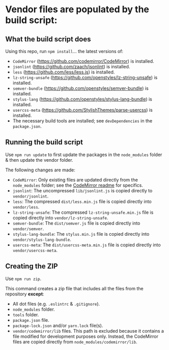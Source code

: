 # Vendor files are populated by the build script:

## What the build script does

Using this repo, run `npm install`... the latest versions of:

* `CodeMirror` (https://github.com/codemirror/CodeMirror) is installed.
* `jsonlint` (https://github.com/zaach/jsonlint) is installed.
* `less` (https://github.com/less/less.js) is installed.
* `lz-string-unsafe` (https://github.com/openstyles/lz-string-unsafe) is installed.
* `semver-bundle` (https://github.com/openstyles/semver-bundle) is installed.
* `stylus-lang` (https://github.com/openstyles/stylus-lang-bundle) is installed.
* `usercss-meta` (https://github.com/StylishThemes/parse-usercss) is installed.
* The necessary build tools are installed; see `devDependencies` in the `package.json`.

## Running the build script

Use `npm run update` to first update the packages in the `node_modules` folder & then update the vendor folder.

The following changes are made:

* `CodeMirror`: Only existing files are updated directly from the `node_modules` folder; see the [CodeMirror readme](codemirror/README.md) for specifics.
* `jsonlint`: The uncompressed `lib/jsonlint.js` is copied directly to `vendor/jsonlint`.
* `less`: The compressed `dist/less.min.js` file is copied directly into `vendor/less`.
* `lz-string-unsafe`: The compressed `lz-string-unsafe.min.js` file is copied directly into `vendor/lz-string-unsafe`.
* `semver-bundle`: The `dist/semver.js` file is copied directly into `vendor/semver`.
* `stylus-lang-bundle`: The `stylus.min.js` file is copied directly into `vendor/stylus-lang-bundle`.
* `usercss-meta`: The `dist/usercss-meta.min.js` file is copied directly into `vendor/usercss-meta`.

## Creating the ZIP

Use `npm run zip`.

This command creates a zip file that includes all the files from the repository **except**:

* All dot files (e.g. `.eslintrc` & `.gitignore`).
* `node_modules` folder.
* `tools` folder.
* `package.json` file.
* `package-lock.json` and/or `yarn.lock` file(s).
* `vendor/codemirror/lib` files. This path is excluded because it contains a file modified for development purposes only. Instead, the CodeMirror files are copied directly from `node_modules/codemirror/lib`.
